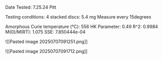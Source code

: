Date Tested: 7.25.24 Pitt

Testing conditions:
4 stacked discs: 5.4 mg
Measure every 15degrees

Amorphous Curie temperature (°C): 556
HK Parameter: 0.49
R^2: 0.9984
M(0)/M(RT): 1.075
SSE: 7.850444e-04
<!-- PUBLISH STOP -->
![[Pasted image 20250707091251.png]]

![[Pasted image 20250707091712.png]]
